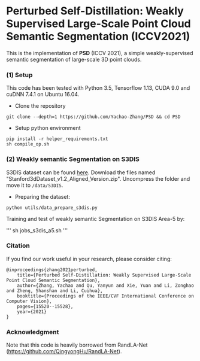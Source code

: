 # Perturbed Self-Distillation: Weakly Supervised Large-Scale Point Cloud Semantic Segmentation (ICCV2021)
This is the implementation of **PSD** (ICCV 2021), a simple weakly-supervised semantic segmentation of large-scale 3D point clouds. 
 
### (1) Setup
This code has been tested with Python 3.5, Tensorflow 1.13, CUDA 9.0 and cuDNN 7.4.1 on Ubuntu 16.04.

 - Clone the repository 
```
git clone --depth=1 https://github.com/Yachao-Zhang/PSD && cd PSD
```
- Setup python environment
```
pip install -r helper_requirements.txt
sh compile_op.sh
```

### (2) Weakly semantic Segmentation on S3DIS
S3DIS dataset can be found 
<a href="https://docs.google.com/forms/d/e/1FAIpQLScDimvNMCGhy_rmBA2gHfDu3naktRm6A8BPwAWWDv-Uhm6Shw/viewform?c=0&w=1">here</a>. 
Download the files named "Stanford3dDataset_v1.2_Aligned_Version.zip". Uncompress the folder and move it to 
`/data/S3DIS`.

- Preparing the dataset:
```
python utils/data_prepare_s3dis.py
```

Training and test of weakly semantic Segmentation on S3DIS Area-5 by:

'''
sh jobs_s3dis_a5.sh 
'''

### Citation
If you find our work useful in your research, please consider citing:

    @inproceedings{zhang2021perturbed,
        title={Perturbed Self-Distillation: Weakly Supervised Large-Scale Point Cloud Semantic Segmentation},
        author={Zhang, Yachao and Qu, Yanyun and Xie, Yuan and Li, Zonghao and Zheng, Shanshan and Li, Cuihua},
        booktitle={Proceedings of the IEEE/CVF International Conference on Computer Vision},
        pages={15520--15528},
        year={2021}
    }

### Acknowledgment
Note that this code is heavily borrowed from RandLA-Net (https://github.com/QingyongHu/RandLA-Net).
